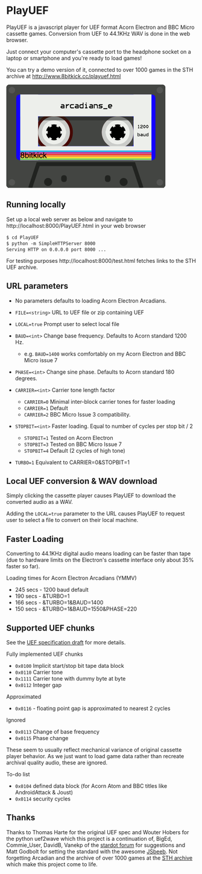 # PlayUEF
PlayUEF is a javascript player for UEF format Acorn Electron and BBC Micro cassette games. Conversion from UEF to 44.1KHz WAV is done in the web browser.

Just connect your computer's cassette port to the headphone socket on a laptop or smartphone and you're ready to load games!

You can try a demo version of it, connected to over 1000 games in the STH archive at http://www.8bitkick.cc/playuef.html


![Cassette player](/docs/tape.gif?raw=true)

Running locally
---------------

Set up a local web server as below and navigate to http://localhost:8000/PlayUEF.html in your web browser

    $ cd PlayUEF
    $ python -m SimpleHTTPServer 8000
    Serving HTTP on 0.0.0.0 port 8000 ...

For testing purposes http://localhost:8000/test.html fetches links to the STH UEF archive.

URL parameters
--------------

* No parameters defaults to loading Acorn Electron Arcadians.

* `FILE=<string>` URL to UEF file or zip containing UEF

* `LOCAL=true` Prompt user to select local file

* `BAUD=<int>` Change base frequency. Defaults to Acorn standard 1200 Hz.
  * e.g. `BAUD=1400` works comfortably on my Acorn Electron and BBC Micro issue 7


* `PHASE=<int>` Change sine phase. Defaults to Acorn standard 180 degrees.

* `CARRIER=<int>` Carrier tone length factor
  * `CARRIER=0` Minimal inter-block carrier tones for faster loading
  * `CARRIER=1` Default
  * `CARRIER=2` BBC Micro Issue 3 compatibility.


* `STOPBIT=<int>` Faster loading. Equal to number of cycles per stop bit / 2
  * `STOPBIT=1` Tested on Acorn Electron
  * `STOPBIT=3` Tested on BBC Micro Issue 7
  * `STOPBIT=4` Default (2 cycles of high tone)


* `TURBO=1` Equivalent to CARRIER=0&STOPBIT=1

Local UEF conversion & WAV download
-----------------------------------
Simply clicking the cassette player causes PlayUEF to download the converted audio as a WAV.

Adding the `LOCAL=true` parameter to the URL causes PlayUEF to request user to select a file to convert on their local machine.


Faster Loading
--------------
Converting to 44.1KHz digital audio means loading can be faster than tape (due to hardware limits on the Electron's cassette interface only about 35% faster so far).

Loading times for Acorn Electron Arcadians (YMMV)

* 245 secs - 1200 baud default
* 190 secs - &TURBO=1
* 166 secs - &TURBO=1&BAUD=1400
* 150 secs - &TURBO=1&BAUD=1550&PHASE=220

Supported UEF chunks
--------------------
See the [UEF specification draft](/docs/UEFspecification.html) for more details.

Fully implemented UEF chunks
* `0x0100` Implicit start/stop bit tape data block
* `0x0110` Carrier tone
* `0x1111` Carrier tone with dummy byte at byte
* `0x0112` Integer gap

Approximated

* `0x0116` - floating point gap is approximated to nearest 2 cycles

Ignored
* `0x0113` Change of base frequency
* `0x0115` Phase change

These seem to usually reflect mechanical variance of original cassette player behavior. As we just want to load game data rather than recreate archival quality audio, these are ignored.

To-do list
* `0x0104` defined data block (for Acorn Atom and BBC titles like AndroidAttack & Joust)
* `0x0114` security cycles


Thanks
------
Thanks to Thomas Harte for the original UEF spec and Wouter Hobers for the python uef2wave which this project is a continuation of, BigEd, Commie_User, DavidB, Vanekp of the [stardot forum](http://stardot.org.uk) for suggestions and Matt Godbolt for setting the standard with the awesome [JSbeeb](https://github.com/mattgodbolt/jsbeeb). Not forgetting Arcadian and the archive of over 1000 games at the [STH archive](http://www.stairwaytohell.com/electron/uefarchive/) which make this project come to life.
